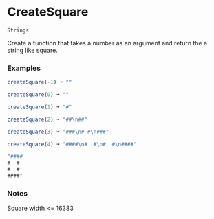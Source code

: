 # CreateSquare

`Strings`



Create a function that takes a number as an argument and return the a string like square.

### Examples

```js
createSquare(-1) ➞ ""

createSquare(0) ➞ ""

createSquare(1) ➞ "#"

createSquare(2) ➞ "##\n##"

createSquare(3) ➞ "###\n# #\n###"

createSquare(4) ➞ "####\n#  #\n#  #\n####"
```

```js
"####
#  #
#  #
####"
```

### Notes

Square width <= 16383
